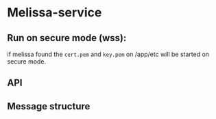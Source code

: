 
Melissa-service
===============

## Run on secure mode (wss):

if melissa found the `cert.pem` and `key.pem` on /app/etc will be started on secure mode.


## API


## Message structure



